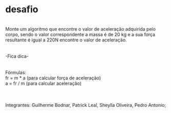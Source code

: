 # desafio
<br>
Monte um algoritmo que encontre o valor de aceleração adquirida pelo corpo, sendo o valor correspondente a massa é de 20 kg e a sua força resultante é igual a 220N encontre o valor de aceleração.  
<br>
<br>
<br>
-Fica dica-
<br>
<br>
<br>
Fórmulas: <br> 
fr = m * a      (para calcular força de aceleração)
<br>
a = fr / m      (para calcular aceleração)
<br>
<br><br>
<br>
Integrantes: Guilherme Bodnar, Patrick Leal, Sheylla Oliveira, Pedro Antonio;
